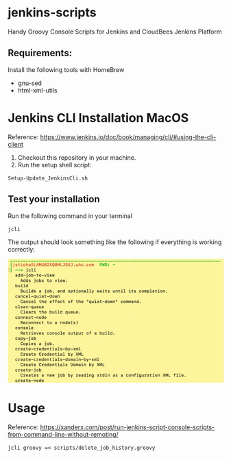 # jenkins-scripts
Handy Groovy Console Scripts for Jenkins and CloudBees Jenkins Platform

## Requirements:
Install the following tools with HomeBrew
- gnu-sed
- html-xml-utils

# Jenkins CLI Installation MacOS
Reference: https://www.jenkins.io/doc/book/managing/cli/#using-the-cli-client
1. Checkout this repository in your machine. 
2. Run the setup shell script:
```
Setup-Update_JenkinsCli.sh
```

## Test your installation
Run the following command in your terminal
```
jcli
```
The output should look something like the following if everything is working correctly:

![Successful Installation](docs/images/2020-10-27_15-03-23.png)

# Usage
Reference: https://xanderx.com/post/run-jenkins-script-console-scripts-from-command-line-without-remoting/
```
jcli groovy =< scripts/delete_job_history.groovy
```
